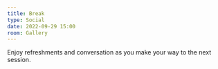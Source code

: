 ```yaml
---
title: Break
type: Social
date: 2022-09-29 15:00
room: Gallery
---
```

Enjoy refreshments and conversation as you make your way to the next session.
